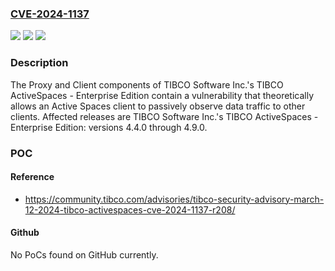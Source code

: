 ### [CVE-2024-1137](https://cve.mitre.org/cgi-bin/cvename.cgi?name=CVE-2024-1137)
![](https://img.shields.io/static/v1?label=Product&message=TIBCO%20ActiveSpaces%20-%20Enterprise%20Edition&color=blue)
![](https://img.shields.io/static/v1?label=Version&message=4.4.0%20&color=brightgreen)
![](https://img.shields.io/static/v1?label=Vulnerability&message=This%20impact%20of%20this%20vulnerability%20includes%20the%20theoretical%20possibility%20of%20bypassing%20table%20access%20controls.%20%20The%20attacker%20cannot%20actively%20make%20queries%2C%20but%20may%20observe%20the%20results%20of%20queries%20by%20other%20clients%2C%20even%20though%20the%20attacker%20does%20not%20have%20permission%20to%20access%20that%20data.&color=brightgreen)

### Description

The Proxy and Client components of TIBCO Software Inc.'s TIBCO ActiveSpaces - Enterprise Edition contain a vulnerability that theoretically allows an Active Spaces client to passively observe data traffic to other clients. Affected releases are TIBCO Software Inc.'s TIBCO ActiveSpaces - Enterprise Edition: versions 4.4.0 through 4.9.0.

### POC

#### Reference
- https://community.tibco.com/advisories/tibco-security-advisory-march-12-2024-tibco-activespaces-cve-2024-1137-r208/

#### Github
No PoCs found on GitHub currently.

